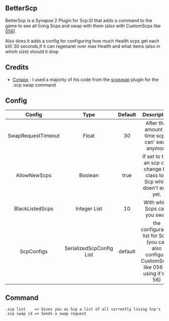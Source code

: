 ## BetterScp
BetterScp is a Synapse 2 Plugin for Scp:Sl that adds a command to the game to see all living Scps and swap with them (also with CustomScps like [056](https://github.com/SynapseSL/Scp056)).

Also does it adds a config for configuring how much Health scps get each kill/ 30 seconds,if it can regenaret over max Health and what items (also in which size) should it drop

## Credits
* [Cynaox](https://github.com/Cyanox62) : I used a majority of his code from the [scpswap](https://github.com/Cyanox62/SCPSwap) plugin for the .scp swap command

## Config
| Config | Type | Default | Description |
| :--: | :--: | :--: | :--: |
| SwapRequestTimeout | Float | 30 | After that amount of time scp's can' swap anymore |
| AllowNewScps | Boolean | true | If set to true an scp can change his class to a Scp which doen't exist yet. |
| BlackListedScps | Integer List | 10 | With which Scps cant you swap |
| ScpConfigs | SerializedScpConfig List | default | the configuration list for Scps (you can also configure CustomScp's like 056 by using it's id 56)

## Command
```
.scp list    => Gives you as Scp a list of all currently living Scp's
.scp swap id => Sends a swap request
```
